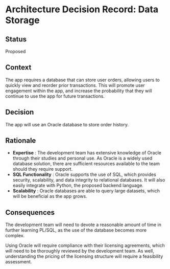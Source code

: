 # Architecture Decision Record: Data Storage

## Status

Proposed

## Context

The app requires a database that can store user orders, allowing users to quickly view and reorder prior transactions. This will promote user engagement within the app, and increase the probability that they will continue to use the app for future transactions.

## Decision

The app will use an Oracle database to store order history.

## Rationale

- **Expertise** : The development team has extensive knowledge of Oracle through their studies and personal use. As Oracle is a widely used database solution, there are sufficient resources available to the team should they require support.
- **SQL Functionality** : Oracle supports the use of SQL, which provides security, scalability, and data integrity to relational databases. It will also easily integrate with Python, the proposed backend language.
- **Scalability** : Oracle databases are able to query large datasets, which will be beneficial as the app grows.

## Consequences

The development team will need to devote a reasonable amount of time in further learning PL/SQL, as the use of the database becomes more complex.

Using Oracle will require compliance with their licensing agreements, which will need to be thoroughly reviewed by the development team. As well, understanding the pricing of the licensing structure will require a feasibility assessment.
